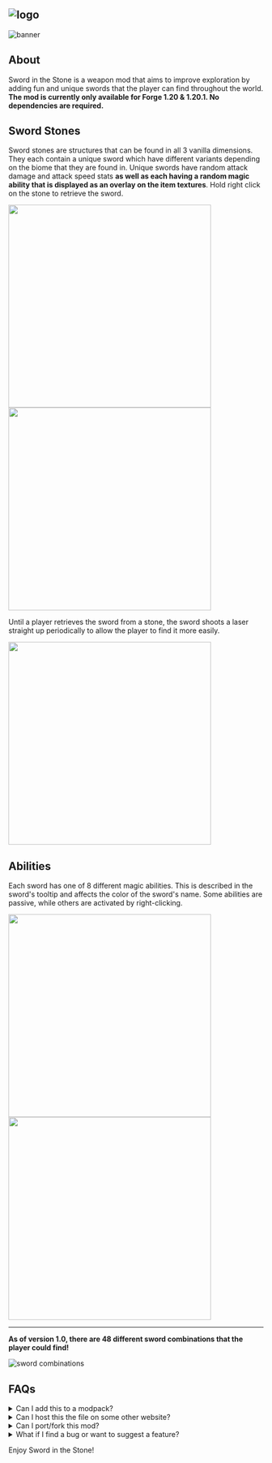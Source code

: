 ![logo](https://cdn.modrinth.com/data/3HWZ1ync/images/3e1b1ca9f914a53730e1a67083143806b691a555.png)
-----
![banner](https://cdn.modrinth.com/data/3HWZ1ync/images/f080d920dd22d882d4096e1e2fa04079b02bea97.png)
## About
Sword in the Stone is a weapon mod that aims to improve exploration by adding fun and unique swords that the player can find throughout the world. **The mod is currently only available for Forge 1.20 & 1.20.1. No dependencies are required.**
## Sword Stones
Sword stones are structures that can be found in all 3 vanilla dimensions. They each contain a unique sword which have different variants depending on the biome that they are found in. Unique swords have random attack damage and attack speed stats **as well as each having a random magic ability that is displayed as an overlay on the item textures**. Hold right click on the stone to retrieve the sword.

<img src="https://cdn.modrinth.com/data/3HWZ1ync/images/25d4654ed2e945a55ca91d5d66a01d5f7b5918a8.png" width=400>
<img src="https://cdn.modrinth.com/data/3HWZ1ync/images/3940583212cb93d012be1f7fe800c7dd2563f158.png" width=400>

Until a player retrieves the sword from a stone, the sword shoots a laser straight up periodically to allow the player to find it more easily.

<img src="https://cdn.modrinth.com/data/3HWZ1ync/images/f2cf914bcaff3044afd82d0abbab08f38776de83.png" width=400>

## Abilities
Each sword has one of 8 different magic abilities. This is described in the sword's tooltip and affects the color of the sword's name. Some abilities are passive, while others are activated by right-clicking.

<img src="https://cdn.modrinth.com/data/3HWZ1ync/images/0e13566966483ad7cfaa331772162ca9ca4a3cb5.png" width=400>
<img src="https://cdn.modrinth.com/data/3HWZ1ync/images/f2ea52cc75ee533b9911aa16a8b5dd6ce532fef1.png" width=400>
  
-----
**As of version 1.0, there are 48 different sword combinations that the player could find!**

![sword combinations](https://cdn.modrinth.com/data/3HWZ1ync/images/382d73629ad7ea376e710470d2bfeca3781cb199.gif)

## FAQs
<details>
<summary>Can I add this to a modpack?</summary>
Sure! Feel free to add this to any modpack -- you don't need to ask for permission. I would appreciate it if you let me know about it though :)
</details>

<details>
<summary>Can I host this the file on some other website?</summary>
You are not allowed to share a download for this mod through any platform besides Curseforge or Modrinth. **This includes file sharing sites like Mediafire and Discord.**
</details>

<details>
<summary>Can I port/fork this mod?</summary>
Please ask me first. If I have plans to port the mod to the version / modloader you want to port it too, I will probably say no. 
</details>

<details>
<summary>What if I find a bug or want to suggest a feature?</summary>
Please visit the mod's github issue page and tag your issue accordingly: https://github.com/BrownBear85/swordinthestone/issues
</details>

Enjoy Sword in the Stone!